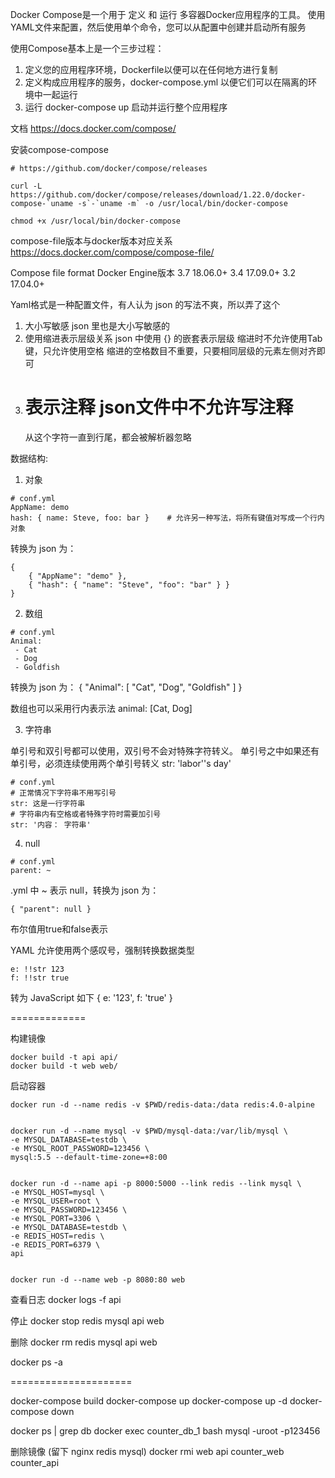 

Docker Compose是一个用于 定义 和 运行 多容器Docker应用程序的工具。
使用YAML文件来配置，然后使用单个命令，您可以从配置中创建并启动所有服务


使用Compose基本上是一个三步过程：

1. 定义您的应用程序环境，Dockerfile以便可以在任何地方进行复制
2. 定义构成应用程序的服务，docker-compose.yml 以便它们可以在隔离的环境中一起运行
4. 运行 docker-compose up 启动并运行整个应用程序


文档
https://docs.docker.com/compose/

安装compose-compose

```
# https://github.com/docker/compose/releases

curl -L https://github.com/docker/compose/releases/download/1.22.0/docker-compose-`uname -s`-`uname -m` -o /usr/local/bin/docker-compose

chmod +x /usr/local/bin/docker-compose
```


compose-file版本与docker版本对应关系
https://docs.docker.com/compose/compose-file/

Compose file format    Docker Engine版本
3.7                    18.06.0+
3.4                    17.09.0+
3.2                    17.04.0+

Yaml格式是一种配置文件，有人认为 json 的写法不爽，所以弄了这个

1. 大小写敏感            json 里也是大小写敏感的
2. 使用缩进表示层级关系    json 中使用 {} 的嵌套表示层级
   缩进时不允许使用Tab键，只允许使用空格
   缩进的空格数目不重要，只要相同层级的元素左侧对齐即可
3. # 表示注释            json文件中不允许写注释
   从这个字符一直到行尾，都会被解析器忽略

数据结构:
1. 对象 

```
# conf.yml
AppName: demo
hash: { name: Steve, foo: bar }    # 允许另一种写法，将所有键值对写成一个行内对象
```
转换为 json 为：

```
{
    { "AppName": "demo" },
    { "hash": { "name": "Steve", "foo": "bar" } }
}
```

2. 数组

```
# conf.yml
Animal:
 - Cat
 - Dog
 - Goldfish
```

转换为 json 为： { "Animal": [ "Cat", "Dog", "Goldfish" ] }

数组也可以采用行内表示法  animal: [Cat, Dog]


3. 字符串

单引号和双引号都可以使用，双引号不会对特殊字符转义。
单引号之中如果还有单引号，必须连续使用两个单引号转义 str: 'labor''s day' 

```
# conf.yml
# 正常情况下字符串不用写引号
str: 这是一行字符串
# 字符串内有空格或者特殊字符时需要加引号
str: '内容： 字符串'
```

4. null

```
# conf.yml
parent: ~
```

.yml 中 ~ 表示 null，转换为 json 为：

```
{ "parent": null }
```

布尔值用true和false表示

YAML 允许使用两个感叹号，强制转换数据类型

```
e: !!str 123
f: !!str true
```
转为 JavaScript 如下
{ e: '123', f: 'true' }

=============


构建镜像

```
docker build -t api api/
docker build -t web web/
```

启动容器

```
docker run -d --name redis -v $PWD/redis-data:/data redis:4.0-alpine


docker run -d --name mysql -v $PWD/mysql-data:/var/lib/mysql \
-e MYSQL_DATABASE=testdb \
-e MYSQL_ROOT_PASSWORD=123456 \
mysql:5.5 --default-time-zone=+8:00


docker run -d --name api -p 8000:5000 --link redis --link mysql \
-e MYSQL_HOST=mysql \
-e MYSQL_USER=root \
-e MYSQL_PASSWORD=123456 \
-e MYSQL_PORT=3306 \
-e MYSQL_DATABASE=testdb \
-e REDIS_HOST=redis \
-e REDIS_PORT=6379 \
api


docker run -d --name web -p 8080:80 web
```

查看日志
docker logs -f api

停止
docker stop redis mysql api web

删除
docker rm redis mysql api web

docker ps -a

=====================


docker-compose build
docker-compose up
docker-compose up -d
docker-compose down


docker ps | grep db
docker exec counter_db_1 bash
mysql -uroot -p123456

删除镜像 (留下 nginx redis mysql)
docker rmi web api counter_web counter_api



